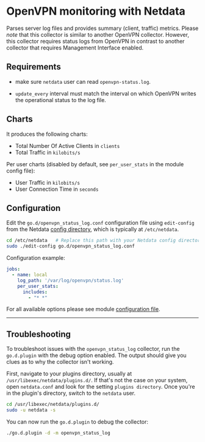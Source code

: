 <!--
title: "OpenVPN monitoring with Netdata(based on status log)"
custom_edit_url: https://github.com/netdata/go.d.plugin/edit/master/modules/openvpn_status/README.md
sidebar_label: "OpenVPN(StatusLog)"
-->

# OpenVPN monitoring with Netdata

Parses server log files and provides summary (client, traffic) metrics. Please *note* that this collector is similar to
another OpenVPN collector. However, this collector requires status logs from OpenVPN in contrast to another collector
that requires Management Interface enabled.

## Requirements

- make sure `netdata` user can read `openvpn-status.log`.

- `update_every` interval must match the interval on which OpenVPN writes the operational status to the log file.

## Charts

It produces the following charts:

- Total Number Of Active Clients in `clients`
- Total Traffic in `kilobits/s`

Per user charts (disabled by default, see `per_user_stats` in the module config file):

- User Traffic in `kilobits/s`
- User Connection Time in `seconds`

## Configuration

Edit the `go.d/openvpn_status_log.conf` configuration file using `edit-config` from the
Netdata [config directory](https://learn.netdata.cloud/docs/configure/nodes), which is typically at `/etc/netdata`.

```bash
cd /etc/netdata   # Replace this path with your Netdata config directory, if different
sudo ./edit-config go.d/openvpn_status_log.conf
```

Configuration example:

```yaml
jobs:
  - name: local
    log_path: '/var/log/openvpn/status.log'
    per_user_stats:
      includes:
        - "* *"
```

For all available options please see
module [configuration file](https://github.com/netdata/go.d.plugin/blob/master/config/go.d/openvpn_status_log.conf).

---

## Troubleshooting

To troubleshoot issues with the `openvpn_status_log` collector, run the `go.d.plugin` with the debug option enabled. The
output should give you clues as to why the collector isn't working.

First, navigate to your plugins directory, usually at `/usr/libexec/netdata/plugins.d/`. If that's not the case on your
system, open `netdata.conf` and look for the setting `plugins directory`. Once you're in the plugin's directory, switch
to the `netdata` user.

```bash
cd /usr/libexec/netdata/plugins.d/
sudo -u netdata -s
```

You can now run the `go.d.plugin` to debug the collector:

```bash
./go.d.plugin -d -m openvpn_status_log
```
